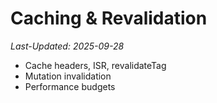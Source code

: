 # Caching & Revalidation
_Last-Updated: 2025-09-28_

- Cache headers, ISR, revalidateTag
- Mutation invalidation
- Performance budgets
